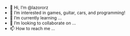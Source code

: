 - 👋 Hi, I’m @lazororz
- 👀 I’m interested in games, guitar, cars, and programming!
- 🌱 I’m currently learning ...
- 💞️ I’m looking to collaborate on ...
- 📫 How to reach me ...

<!---
lazororz/lazororz is a ✨ special ✨ repository because its `README.md` (this file) appears on your GitHub profile.
You can click the Preview link to take a look at your changes.
--->

